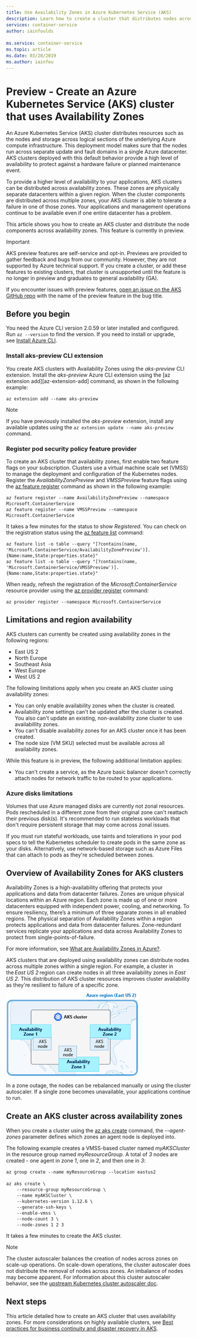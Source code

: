```yaml
---
title: Use Availability Zones in Azure Kubernetes Service (AKS)
description: Learn how to create a cluster that distributes nodes across availability zones in Azure Kubernetes Service (AKS)
services: container-service
author: iainfoulds

ms.service: container-service
ms.topic: article
ms.date: 03/28/2019
ms.author: iainfou
---
```


# Preview - Create an Azure Kubernetes Service (AKS) cluster that uses Availability Zones

An Azure Kubernetes Service (AKS) cluster distributes resources such as the nodes and storage across logical sections of the underlying Azure compute infrastructure. This deployment model makes sure that the nodes run across separate update and fault domains in a single Azure datacenter. AKS clusters deployed with this default behavior provide a high level of availability to protect against a hardware failure or planned maintenance event.

To provide a higher level of availability to your applications, AKS clusters can be distributed across availability zones. These zones are physically separate datacenters within a given region. When the cluster components are distributed across multiple zones, your AKS cluster is able to tolerate a failure in one of those zones. Your applications and management operations continue to be available even if one entire datacenter has a problem.

This article shows you how to create an AKS cluster and distribute the node components across availability zones. This feature is currently in preview.

> [!IMPORTANT]
> AKS preview features are self-service and opt-in. Previews are provided to gather feedback and bugs from our community. However, they are not supported by Azure technical support. If you create a cluster, or add these features to existing clusters, that cluster is unsupported until the feature is no longer in preview and graduates to general availability (GA).
>
> If you encounter issues with preview features, [open an issue on the AKS GitHub repo][aks-github] with the name of the preview feature in the bug title.

## Before you begin

You need the Azure CLI version 2.0.59 or later installed and configured. Run `az --version` to find the version. If you need to install or upgrade, see [Install Azure CLI][install-azure-cli].

### Install aks-preview CLI extension

You create AKS clusters with Availability Zones using the *aks-preview* CLI extension. Install the *aks-preview* Azure CLI extension using the [az extension add][az-extension-add] command, as shown in the following example:

```azurecli-interactive
az extension add --name aks-preview
```

> [!NOTE]
> If you have previously installed the *aks-preview* extension, install any available updates using the `az extension update --name aks-preview` command.

### Register pod security policy feature provider

To create an AKS cluster that availability zones, first enable two feature flags on your subscription. Clusters use a virtual machine scale set (VMSS) to manage the deployment and configuration of the Kubernetes nodes. Register the *AvailabilityZonePreview* and *VMSSPreview* feature flags using the [az feature register][az-feature-register] command as shown in the following example:

```azurecli-interactive
az feature register --name AvailabilityZonePreview --namespace Microsoft.ContainerService
az feature register --name VMSSPreview --namespace Microsoft.ContainerService
```

It takes a few minutes for the status to show *Registered*. You can check on the registration status using the [az feature list][az-feature-list] command:

```azurecli-interactive
az feature list -o table --query "[?contains(name, 'Microsoft.ContainerService/AvailabilityZonePreview')].{Name:name,State:properties.state}"
az feature list -o table --query "[?contains(name, 'Microsoft.ContainerService/VMSSPreview')].{Name:name,State:properties.state}"
```

When ready, refresh the registration of the *Microsoft.ContainerService* resource provider using the [az provider register][az-provider-register] command:

```azurecli-interactive
az provider register --namespace Microsoft.ContainerService
```

## Limitations and region availability

AKS clusters can currently be created using availability zones in the following regions:

* East US 2
* North Europe
* Southeast Asia
* West Europe
* West US 2

The following limitations apply when you create an AKS cluster using availability zones:

* You can only enable availability zones when the cluster is created.
* Availability zone settings can't be updated after the cluster is created. You also can't update an existing, non-availability zone cluster to use availabillity zones.
* You can't disable availability zones for an AKS cluster once it has been created.
* The node size (VM SKU) selected must be available across all availability zones.

While this feature is in preview, the following additional limitation applies:

* You can't create a service, as the Azure basic balancer doesn't correctly attach nodes for network traffic to be routed to your applications.

### Azure disks limitations

Volumes that use Azure managed disks are currently not zonal resources. Pods rescheduled in a different zone from their original zone can't reattach their previous disk(s). It's recommended to run stateless workloads that don't require persistent storage that may come across zonal issues.

If you must run stateful workloads, use taints and tolerations in your pod specs to tell the Kubernetes scheduler to create pods in the same zone as your disks. Alternatively, use network-based storage such as Azure Files that can attach to pods as they're scheduled between zones.

## Overview of Availability Zones for AKS clusters

Availability Zones is a high-availability offering that protects your applications and data from datacenter failures. Zones are unique physical locations within an Azure region. Each zone is made up of one or more datacenters equipped with independent power, cooling, and networking. To ensure resiliency, there’s a minimum of three separate zones in all enabled regions. The physical separation of Availability Zones within a region protects applications and data from datacenter failures. Zone-redundant services replicate your applications and data across Availability Zones to protect from single-points-of-failure.

For more information, see [What are Availability Zones in Azure?][az-overview].

AKS clusters that are deployed using availability zones can distribute nodes across multiple zones within a single region. For example, a cluster in the *East US 2* region can create nodes in all three availability zones in *East US 2*. This distribution of AKS cluster resources improves cluster availability as they're resilient to failure of a specific zone.

![AKS node distribution across availability zones](media/availability-zones/aks-availability-zones.png)

In a zone outage, the nodes can be rebalanced manually or using the cluster autoscaler. If a single zone becomes unavailable, your applications continue to run.

## Create an AKS cluster across availability zones

When you create a cluster using the [az aks create][az-aks-create] command, the *--agent-zones* parameter defines which zones an agent node is deployed into.

The following example creates a VMSS-based cluster named *myAKSCluster* in the resource group named *myResourceGroup*. A total of *3* nodes are created - one agent in zone *1*, one in *2*, and then one in *3*:

```azurecli-interactive
az group create --name myResourceGroup --location eastus2

az aks create \
    --resource-group myResourceGroup \
    --name myAKSCluster \
    --kubernetes-version 1.12.6 \
    --generate-ssh-keys \
    --enable-vmss \
    --node-count 3 \
    --node-zones 1 2 3
```

It takes a few minutes to create the AKS cluster.

> [!NOTE]
> The cluster autoscaler balances the creation of nodes across zones on scale-up operations. On scale-down operations, the cluster autoscaler does not distribute the removal of nodes across zones. An imbalance of nodes may become apparent. For information about this cluster autoscaler behavior, see the [upstream Kubernetes cluster autoscaler doc][upstream-cas].

## Next steps

This article detailed how to create an AKS cluster that uses availability zones. For more considerations on highly available clusters, see [Best practices for business continuity and disaster recovery in AKS][best-practices-bc-dr].

<!-- LINKS - external -->
[terms-of-use]: https://azure.microsoft.com/support/legal/preview-supplemental-terms/
[aks-github]: https://github.com/azure/aks/issues
[upstream-cas]: https://github.com/kubernetes/autoscaler/blob/master/cluster-autoscaler/FAQ.md#im-running-cluster-with-nodes-in-multiple-zones-for-ha-purposes-is-that-supported-by-cluster-autoscaler

<!-- LINKS - internal -->
[install-azure-cli]: /cli/azure/install-azure-cli
[az-feature-register]: /cli/azure/feature#az-feature-register
[az-feature-list]: /cli/azure/feature#az-feature-list
[az-provider-register]: /cli/azure/provider#az-provider-register
[az-aks-create]: /cli/azure/aks#az-aks-create
[az-overview]: ../availability-zones/az-overview.md
[best-practices-bc-dr]: operator-best-practices-multi-region.md
